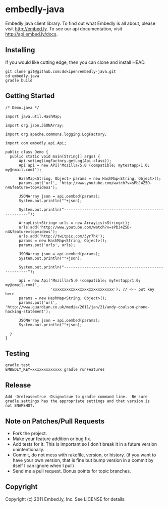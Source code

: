 # embedly-java

Embedly java client library.  To find out what Embedly is all about, please
visit http://embed.ly.  To see our api documentation, visit
http://api.embed.ly/docs.

## Installing

If you would like cutting edge, then you can clone and install HEAD.

    git clone git@github.com:dokipen/embedly-java.git
    cd embedly-java
    gradle build

## Getting Started

    /* Demo.java */

    import java.util.HashMap;

    import org.json.JSONArray;

    import org.apache.commons.logging.LogFactory;

    import com.embedly.api.Api;

    public class Demo {
      public static void main(String[] args) {
          Api.setLog(LogFactory.getLog(Api.class));
          Api api = new API('Mozilla/5.0 (compatible; mytestapp/1.0; my@email.com)');

          HashMap<String, Object> params = new HashMap<String, Object>();
          params.put('url', 'http://www.youtube.com/watch?v=sPbJ4Z5D-n4&feature=topvideos');

          JSONArray json = api.oembed(params);
          System.out.println(""+json);

          System.out.println("------------------------------------------------------");

          ArrayList<String> urls = new ArrayList<String>();
          urls.add('http://www.youtube.com/watch?v=sPbJ4Z5D-n4&feature=topvideos');
          urls.add('http://twitpic.com/3yr7hk');
          params = new HashMap<String, Object>();
          params.put('urls', urls);

          JSONArray json = api.oembed(params);
          System.out.println(""+json);

          System.out.println("------------------------------------------------------");

          api = new Api('Mozilla/5.0 (compatible; mytestapp/1.0; my@email.com)',
                        'xxxxxxxxxxxxxxxxxxxxxxxxxxx'); // <-- put key here
          params = new HashMap<String, Object>();
          params.put('url', 'http://www.guardian.co.uk/media/2011/jan/21/andy-coulson-phone-hacking-statement');

          JSONArray json = api.oembed(params);
          System.out.println(""+json);

      }
    }

## Testing

    gradle test
    EMBEDLY_KEY=xxxxxxxxxxxxx gradle runFeatures

## Release

    Add -Drelease=true -Dsign=true to gradle command line.  Be sure
    gradle.settings has the appropriate settings and that version is
    not SNAPSHOT.

## Note on Patches/Pull Requests

* Fork the project.
* Make your feature addition or bug fix.
* Add tests for it. This is important so I don't break it in a
  future version unintentionally.
* Commit, do not mess with rakefile, version, or history.
  (if you want to have your own version, that is fine but bump version in a commit by itself I can ignore when I pull)
* Send me a pull request. Bonus points for topic branches.

## Copyright

Copyright (c) 2011 Embed.ly, Inc. See LICENSE for details.
